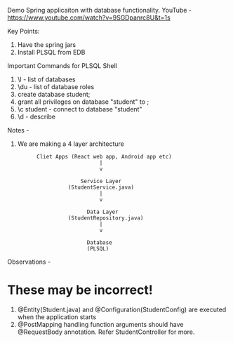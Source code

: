 Demo Spring applicaiton with database functionality.
YouTube - https://www.youtube.com/watch?v=9SGDpanrc8U&t=1s

Key Points:

1. Have the spring jars
2. Install PLSQL from EDB

Important Commands for PLSQL Shell

1. \l - list of databases
2. \du - list of database roles
3. create database student;
4. grant all privileges on database "student" to <ROLE-NAME>;
5. \c student - connect to database "student"
6. \d - describe

Notes -

1.  We are making a 4 layer architecture

              Cliet Apps (React web app, Android app etc)
                                  |
                                  v

                            Service Layer
                        (StudentService.java)
                                  |
                                  v

                              Data Layer
                        (StudentRepository.java)
                                  |
                                  v

                              Database
                              (PLSQL)

Observations -

# These may be incorrect!

1. @Entity(Student.java) and @Configuration(StudentConfig) are executed when the application starts
2. @PostMapping handling function arguments should have @RequestBody annotation. Refer StudentController for more.
